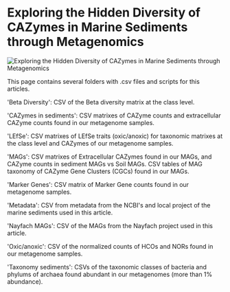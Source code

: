 # Exploring the Hidden Diversity of CAZymes in Marine Sediments through Metagenomics

![Exploring the Hidden Diversity of CAZymes in Marine Sediments through Metagenomics](https://i.imgur.com/N9HwxDT.png)

This page contains several folders with .csv files and scripts for this articles.


'Beta Diversity': CSV of the Beta diversity matrix at the class level.

'CAZymes in sediments': CSV matrixes of CAZyme counts and extracellular  CAZyme counts found in our metagenome samples.

'LEfSe': CSV matrixes of LEfSe traits (oxic/anoxic) for taxonomic matrixes at the class level and CAZymes of our metagenome samples.

'MAGs': CSV matrixes of Extracellular CAZymes found in our MAGs, and CAZyme counts in sediment MAGs vs Soil MAGs. CSV tables of MAG taxonomy of CAZyme Gene Clusters (CGCs) found in our MAGs.

'Marker Genes': CSV matrix of Marker Gene counts found in our metagenome samples.

'Metadata': CSV from metadata from the NCBI's and local project of the marine sediments used in this article.

'Nayfach MAGs': CSV of the MAGs from the Nayfach project used in this article.

'Oxic/anoxic': CSV of the normalized counts of HCOs and NORs found in our metagenome samples.

'Taxonomy sediments': CSVs of the taxonomic classes of bacteria and phylums of archaea found abundant in our metagenomes (more than 1% abundance).


 
